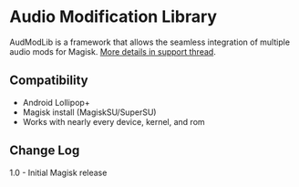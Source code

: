 # Audio Modification Library
AudModLib is a framework that allows the seamless integration of multiple audio mods for Magisk. [More details in support thread](https://forum.xda-developers.com/android/software/soundmod-axon-7-dolby-atmos-t3412342).

## Compatibility
* Android Lollipop+
* Magisk install (MagiskSU/SuperSU)
* Works with nearly every device, kernel, and rom

## Change Log
1.0
    - Initial Magisk release
